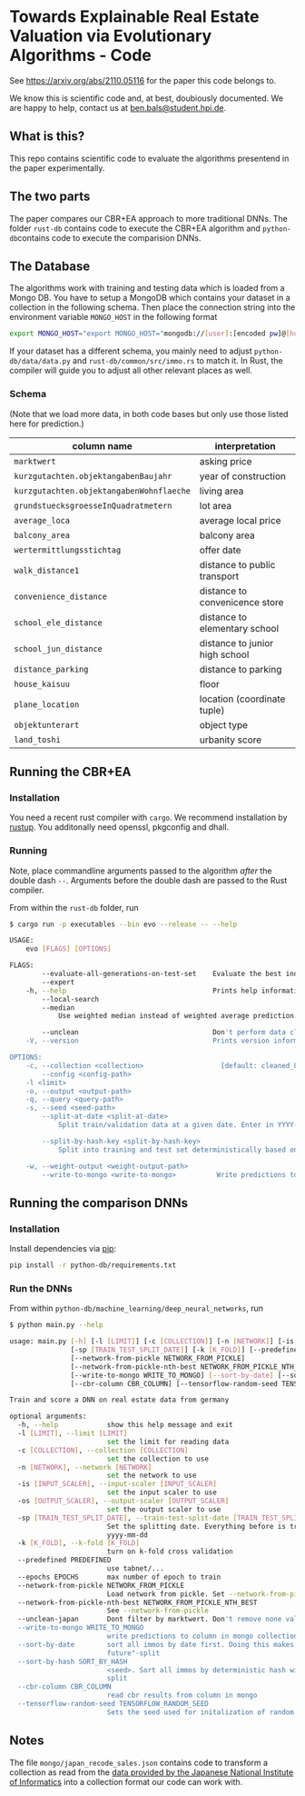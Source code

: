 # Towards Explainable Real Estate Valuation via Evolutionary Algorithms - Code

See https://arxiv.org/abs/2110.05116 for the paper this code belongs to.

We know this is scientific code and, at best, doubiously documented. We are happy to help, contact us at [ben.bals@student.hpi.de](mailto:ben.bals@student.hpi.de).

## What is this?
This repo contains scientific code to evaluate the algorithms presentend in the paper experimentally.

## The two parts
The paper compares our CBR+EA approach to more traditional DNNs. The folder `rust-db` contains code to execute the CBR+EA algorithm and `python-db`contains code to execute the comparision DNNs.

## The Database
The algorithms work with training and testing data which is loaded from a Mongo DB. You have to setup a  MongoDB which contains your dataset in a collection in the following schema. Then place the connection string into the environment variable `MONGO_HOST` in the following format

```bash
export MONGO_HOST="export MONGO_HOST="mongodb://[user]:[encoded pw]@[hostname]:[port]/[database_name]"
```

If your  dataset  has a different schema, you mainly need to adjust `python-db/data/data.py` and `rust-db/common/src/immo.rs` to match it. In Rust, the compiler will guide you to adjust all other relevant places as well.


### Schema
(Note that we load more data, in both code bases but only use those listed here for prediction.)

| column name                              | interpretation                 |
|------------------------------------------|--------------------------------|
| `marktwert`                              | asking price                   |
| `kurzgutachten.objektangabenBaujahr`     | year of construction           |
| `kurzgutachten.objektangabenWohnflaeche` | living area                    |
| `grundstuecksgroesseInQuadratmetern`     | lot area                       |
| `average_loca`                           | average local price            |
| `balcony_area`                           | balcony area                   |
| `wertermittlungsstichtag`                | offer date                     |
| `walk_distance1`                         | distance to public transport   |
| `convenience_distance`                   | distance to convenicence store |
| `school_ele_distance`                    | distance to elementary school  |
| `school_jun_distance`                    | distance to junior high school |
| `distance_parking`                       | distance to parking            |
| `house_kaisuu`                           | floor                          |
| `plane_location`                         | location (coordinate tuple)    |
| `objektunterart`                         | object type                    |
| `land_toshi`                             | urbanity score                 |

## Running the CBR+EA

### Installation
You need a recent rust compiler with `cargo`. We recommend installation by [rustup](https://rustup.rs/). You additonally need openssl, pkgconfig and dhall.

### Running
Note, place commandline arguments passed to the algorithm *after* the double dash `--`. Arguments before the double dash are passed to the Rust compiler.

From within the `rust-db` folder, run
```bash
$ cargo run -p executables --bin evo --release -- --help

USAGE:
    evo [FLAGS] [OPTIONS]

FLAGS:
        --evaluate-all-generations-on-test-set    Evaluate the best individual of each generation the test set
        --expert
    -h, --help                                    Prints help information
        --local-search
        --median
            Use weighted median instead of weighted average prediction. Default: false

        --unclean                                 Don't perform data cleaning
    -V, --version                                 Prints version information

OPTIONS:
    -c, --collection <collection>                   [default: cleaned_80]
        --config <config-path>
    -l <limit>
    -o, --output <output-path>
    -q, --query <query-path>
    -s, --seed <seed-path>
        --split-at-date <split-at-date>
            Split train/validation data at a given date. Enter in YYYY-MM-DD format.

        --split-by-hash-key <split-by-hash-key>
            Split into training and test set deterministically based on hashing an object with following key

    -w, --weight-output <weight-output-path>
        --write-to-mongo <write-to-mongo>          Write predictions to mongodb. Argument: key to use in the database.
```

## Running the comparison DNNs
### Installation
Install dependencies via [pip](https://pypi.org/project/pip/):
``` sh
pip install -r python-db/requirements.txt
```

### Run the DNNs

From within `python-db/machine_learning/deep_neural_networks`, run
``` sh
$ python main.py --help

usage: main.py [-h] [-l [LIMIT]] [-c [COLLECTION]] [-n [NETWORK]] [-is [INPUT_SCALER]] [-os [OUTPUT_SCALER]]
               [-sp [TRAIN_TEST_SPLIT_DATE]] [-k [K_FOLD]] [--predefined PREDEFINED] [--epochs EPOCHS]
               [--network-from-pickle NETWORK_FROM_PICKLE]
               [--network-from-pickle-nth-best NETWORK_FROM_PICKLE_NTH_BEST] [--unclean-japan]
               [--write-to-mongo WRITE_TO_MONGO] [--sort-by-date] [--sort-by-hash SORT_BY_HASH]
               [--cbr-column CBR_COLUMN] [--tensorflow-random-seed TENSORFLOW_RANDOM_SEED]

Train and score a DNN on real estate data from germany

optional arguments:
  -h, --help            show this help message and exit
  -l [LIMIT], --limit [LIMIT]
                        set the limit for reading data
  -c [COLLECTION], --collection [COLLECTION]
                        set the collection to use
  -n [NETWORK], --network [NETWORK]
                        set the network to use
  -is [INPUT_SCALER], --input-scaler [INPUT_SCALER]
                        set the input scaler to use
  -os [OUTPUT_SCALER], --output-scaler [OUTPUT_SCALER]
                        set the output scaler to use
  -sp [TRAIN_TEST_SPLIT_DATE], --train-test-split-date [TRAIN_TEST_SPLIT_DATE]
                        Set the splitting date. Everything before is training-data, after is test data. Format:
                        yyyy-mm-dd
  -k [K_FOLD], --k-fold [K_FOLD]
                        turn on k-fold cross validation
  --predefined PREDEFINED
                        use tabnet/...
  --epochs EPOCHS       max number of epoch to train
  --network-from-pickle NETWORK_FROM_PICKLE
                        Load network from pickle. Set --network-from-pickle-nth-best to not use the best
  --network-from-pickle-nth-best NETWORK_FROM_PICKLE_NTH_BEST
                        See --network-from-pickle
  --unclean-japan       Dont filter by marktwert. Don't remove none values
  --write-to-mongo WRITE_TO_MONGO
                        write predictions to column in mongo collection
  --sort-by-date        sort all immos by date first. Doing this makes the train-val-split a "into-the-
                        future"-split
  --sort-by-hash SORT_BY_HASH
                        <seed>. Sort all immos by deterministic hash with seed. useful for comparable random
                        split
  --cbr-column CBR_COLUMN
                        read cbr results from column in mongo
  --tensorflow-random-seed TENSORFLOW_RANDOM_SEED
                        Sets the seed used for initalization of random weights
```

## Notes
The file `mongo/japan_recode_sales.json` contains code to transform a collection as read from the [data provided by the Japanese National Institute of Informatics](https://www.nii.ac.jp/dsc/idr/en/lifull/) into a collection format our code can work with.
